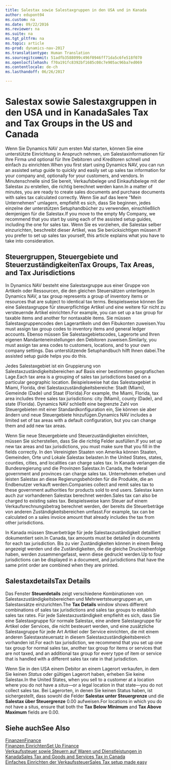 ```yaml
---
title: Salestax sowie Salestaxgruppen in den USA und in Kanada
author: edupont04
ms.custom: na
ms.date: 09/22/2016
ms.reviewer: na
ms.suite: na
ms.tgt_pltfrm: na
ms.topic: article
ms-prod: dynamics-nav-2017
ms.translationtype: Human Translation
ms.sourcegitcommit: 51adfb3588099c496f0946ff71da5c6fe518f070
ms.openlocfilehash: f70a191fc8392bf1685c08c7e905ac96ba7ed069
ms.contentlocale: de-ch
ms.lasthandoff: 06/26/2017

---
```


# <a name="sales-tax-and-tax-groups-in-the-us-and-canada"></a><span data-ttu-id="09b6a-102">Salestax sowie Salestaxgruppen in den USA und in Kanada</span><span class="sxs-lookup"><span data-stu-id="09b6a-102">Sales Tax and Tax Groups in the US and Canada</span></span>
<span data-ttu-id="09b6a-103">Wenn Sie Dynamics NAV zum ersten Mal starten, können Sie eine unterstützte Einrichtung in Anspruch nehmen, um Salestaxinformationen für Ihre Firma und optional für Ihre Debitoren und Kreditoren schnell und einfach zu einrichten.</span><span class="sxs-lookup"><span data-stu-id="09b6a-103">When you first start using Dynamics NAV, you can run an assisted setup guide to quickly and easily set up sales tax information for your company and, optionally for your customers, and vendors.</span></span> <span data-ttu-id="09b6a-104">In Minutenschnelle sind Sie bereit, Verkaufsbelege und Einkaufsbelege mit der Salestax zu erstellen, die richtig berechnet werden kann.</span><span class="sxs-lookup"><span data-stu-id="09b6a-104">In a matter of minutes, you are ready to create sales documents and purchase documents with sales tax calculated correctly.</span></span>
<span data-ttu-id="09b6a-105">Wenn Sie auf das leere "Mein Unternehmen" umlagern, empfiehlt es sich, dass Sie beginnen, jedes einzelne der unterstützen Setuphandbücher zu verwenden, einschließlich demjenigen für die Salestax.</span><span class="sxs-lookup"><span data-stu-id="09b6a-105">If you move to the empty My Company, we recommend that you start by using each of the assisted setup guides, including the one for sales tax.</span></span> <span data-ttu-id="09b6a-106">Wenn Sie es vorziehen, die Salestax selber einzurichten, beschreibt dieser Artikel, was Sie berücksichtigen müssen.</span><span class="sxs-lookup"><span data-stu-id="09b6a-106">If you prefer to set up sales tax yourself, this article explains what you have to take into consideration.</span></span>  

## <a name="tax-groups-tax-areas-and-tax-jurisdictions"></a><span data-ttu-id="09b6a-107">Steuergruppen, Steuergebiete und Steuerzuständigkeiten</span><span class="sxs-lookup"><span data-stu-id="09b6a-107">Tax Groups, Tax Areas, and Tax Jurisdictions</span></span>
<span data-ttu-id="09b6a-108">In Dynamics NAV besteht eine Salestaxgruppe aus einer Gruppe von Artikeln oder Ressourcen, die den gleichen Steuersätzen unterliegen.</span><span class="sxs-lookup"><span data-stu-id="09b6a-108">In Dynamics NAV, a tax group represents a group of inventory items or resources that are subject to identical tax terms.</span></span> <span data-ttu-id="09b6a-109">Beispielsweise können Sie eine Salestaxgruppe für steuerpflichtige Artikel und eine weitere für nicht zu versteuernde Artikel einrichten.</span><span class="sxs-lookup"><span data-stu-id="09b6a-109">For example, you can set up a tax group for taxable items and another for nontaxable items.</span></span> <span data-ttu-id="09b6a-110">Sie müssen Salestaxgruppencodes den Lagerartikeln und den Fibukonten zuweisen.</span><span class="sxs-lookup"><span data-stu-id="09b6a-110">You must assign tax group codes to inventory items and general ledger accounts.</span></span> <span data-ttu-id="09b6a-111">Ebenso müssen Sie Salestaxgebietscodes, Lagerorte und Ihren eigenen Mandanteneinstellungen den Debitoren zuweisen.</span><span class="sxs-lookup"><span data-stu-id="09b6a-111">Similarly, you must assign tax area codes to customers, locations, and to your own company settings.</span></span> <span data-ttu-id="09b6a-112">Das unterstützende Setuphandbuch hilft Ihnen dabei.</span><span class="sxs-lookup"><span data-stu-id="09b6a-112">The assisted setup guide helps you do this.</span></span>  

<span data-ttu-id="09b6a-113">Jedes Salestaxgebiet ist ein Gruppierung von Salestaxzuständigkeitsbereichen auf Basis einer bestimmten geografischen Lage.</span><span class="sxs-lookup"><span data-stu-id="09b6a-113">Each tax area is a grouping of sales tax jurisdictions based on a particular geographic location.</span></span> <span data-ttu-id="09b6a-114">Beispielsweise hat das Salestaxgebiet in Miami, Florida, drei Salestaxzuständigkeitsbereiche: Stadt (Miami), Gemeinde (Dade) und Staat (Florida).</span><span class="sxs-lookup"><span data-stu-id="09b6a-114">For example, the Miami, Florida, tax area includes three sales tax jurisdictions: city (Miami), county (Dade), and state (Florida).</span></span> <span data-ttu-id="09b6a-115">Dynamics NAV schließt eine begrenzte Zahl von Steuergebieten mit einer Standardkonfiguration ein, Sie können sie aber ändern und neue Steuergebiete hinzufügen.</span><span class="sxs-lookup"><span data-stu-id="09b6a-115">Dynamics NAV includes a limited set of tax areas with a default configuration, but you can change them and add new tax areas.</span></span>  

<span data-ttu-id="09b6a-116">Wenn Sie neue Steuergebiete und Steuerzuständigkeiten einrichten, müssen Sie sicherstellen, dass Sie die richtig Felder ausfüllen.</span><span class="sxs-lookup"><span data-stu-id="09b6a-116">If you set up new tax areas and tax jurisdictions, you must make sure that you fill in the fields correctly.</span></span> <span data-ttu-id="09b6a-117">In den Vereinigten Staaten von Amerika können Staaten, Gemeinden, Orte und Lokale Salestax belasten.</span><span class="sxs-lookup"><span data-stu-id="09b6a-117">In the United States, states, counties, cities, and localities can charge sales tax.</span></span> <span data-ttu-id="09b6a-118">In Kanada verlangen die Bundesregierung und die Provinzen Salestax.</span><span class="sxs-lookup"><span data-stu-id="09b6a-118">In Canada, the federal government and provinces can charge sales tax.</span></span> <span data-ttu-id="09b6a-119">Unternehmen erheben und leisten Salestax an diese Regierungsbehörden für die Produkte, die an Endbenutzer verkauft werden.</span><span class="sxs-lookup"><span data-stu-id="09b6a-119">Companies collect and remit sales tax to these government authorities for products sold to end users.</span></span> <span data-ttu-id="09b6a-120">Salestax kann auch zur vorhandenen Salestax berechnet werden.</span><span class="sxs-lookup"><span data-stu-id="09b6a-120">Sales tax can also be charged to existing sales tax.</span></span> <span data-ttu-id="09b6a-121">Beispielsweise kann Steuer auf einem Verkaufsrechnungsbetrag berechnet werden, der bereits die Steuerbeträge von anderen Zuständigkeitsbereichen umfasst.</span><span class="sxs-lookup"><span data-stu-id="09b6a-121">For example, tax can be calculated on a sales invoice amount that already includes the tax from other jurisdictions.</span></span>  

<span data-ttu-id="09b6a-122">In Kanada müssen Steuerbeträge für jede Salestaxzuständigkeit detailliert dokumentiert sein.</span><span class="sxs-lookup"><span data-stu-id="09b6a-122">In Canada, tax amounts must be detailed in documents for each tax jurisdiction.</span></span> <span data-ttu-id="09b6a-123">Bis zu vier Zuständigkeiten können in einem Beleg angezeigt werden und die Zuständigkeiten, die die gleiche Druckreihenfolge haben, werden zusammengefasst, wenn diese gedruckt werden.</span><span class="sxs-lookup"><span data-stu-id="09b6a-123">Up to four jurisdictions can be displayed in a document, and jurisdictions that have the same print order are combined when they are printed.</span></span>

## <a name="tax-details"></a><span data-ttu-id="09b6a-124">Salestaxdetails</span><span class="sxs-lookup"><span data-stu-id="09b6a-124">Tax Details</span></span>
<span data-ttu-id="09b6a-125">Das Fenster **Steuerdetails** zeigt verschiedene Kombinationen von Salestaxzuständigkeitsbereichen und Mehrwertsteuergruppen an, um Salestaxsätze einzurichten.</span><span class="sxs-lookup"><span data-stu-id="09b6a-125">The **Tax Details** window shows different combinations of sales tax jurisdictions and sales tax groups to establish sales tax rates.</span></span> <span data-ttu-id="09b6a-126">Für jede Salestaxzuständigkeit empfiehlt es sich, dass Sie eine Salestaxgruppe für normale Salestax, eine andere Salestaxgruppe für Artikel oder Services, die nicht besteuert werden, und eine zusätzliche Salestaxgruppe für jede Art Artikel oder Service einrichten, die mit einem anderen Salestaxsteuersatz in diesem Salestaxzuständigkeitsbereich vorhanden ist.</span><span class="sxs-lookup"><span data-stu-id="09b6a-126">For each tax jurisdiction, we recommend that you set up one tax group for normal sales tax, another tax group for items or services that are not taxed, and an additional tax group for every type of item or service that is handled with a different sales tax rate in that jurisdiction.</span></span>  

<span data-ttu-id="09b6a-127">Wenn Sie in den USA einem Debitor an einem Lagerort verkaufen, in dem Sie keinen *Status* oder gültigen Lagerort haben, erheben Sie keine Salestax.</span><span class="sxs-lookup"><span data-stu-id="09b6a-127">In the United States, when you sell to a customer at a location where you do not have a *situs*—or a legal location in that state—you do not collect sales tax.</span></span> <span data-ttu-id="09b6a-128">Bei Lagerorten, in denen Sie keinen Status haben, ist sichergestellt, dass sowohl die Felder **Salestax unter Steuergrenze** und die **Salestax über Steuergrenze** 0.00 aufweisen.</span><span class="sxs-lookup"><span data-stu-id="09b6a-128">For locations in which you do not have a situs, ensure that both the **Tax Below Minimum** and **Tax Above Maximum** fields are 0.00.</span></span>  

## <a name="see-also"></a><span data-ttu-id="09b6a-129">Siehe auch</span><span class="sxs-lookup"><span data-stu-id="09b6a-129">See Also</span></span>
[<span data-ttu-id="09b6a-130">Finanzen</span><span class="sxs-lookup"><span data-stu-id="09b6a-130">Finance</span></span>](finance-setup.md)  
[<span data-ttu-id="09b6a-131">Finanzen Einrichten</span><span class="sxs-lookup"><span data-stu-id="09b6a-131">Set Up Finance</span></span>](finance-setup-setup-finance-setup.md)  
[<span data-ttu-id="09b6a-132">Verkaufssteuer sowie Steuern auf Waren und Dienstleistungen in Kanada</span><span class="sxs-lookup"><span data-stu-id="09b6a-132">Sales Tax and Goods and Services Tax in Canada</span></span>](ca-finance-setup-tax.md)  
[<span data-ttu-id="09b6a-133">Einfaches Einrichten der Verkaufssteuer</span><span class="sxs-lookup"><span data-stu-id="09b6a-133">Sales Tax setup made easy</span></span>](https://madeira.microsoft.com/en-us/blog/sales-tax-setup-made-easy)  

